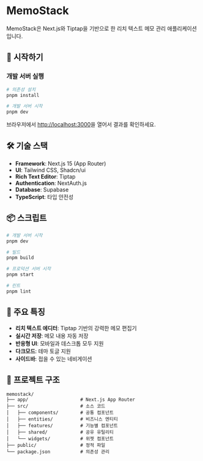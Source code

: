 # MemoStack

MemoStack은 Next.js와 Tiptap을 기반으로 한 리치 텍스트 메모 관리 애플리케이션입니다.

## 🚀 시작하기

### 개발 서버 실행

```bash
# 의존성 설치
pnpm install

# 개발 서버 시작
pnpm dev
```

브라우저에서 [http://localhost:3000](http://localhost:3000)을 열어서 결과를 확인하세요.

## 🛠️ 기술 스택

- **Framework**: Next.js 15 (App Router)
- **UI**: Tailwind CSS, Shadcn/ui
- **Rich Text Editor**: Tiptap
- **Authentication**: NextAuth.js
- **Database**: Supabase
- **TypeScript**: 타입 안전성

## 📦 스크립트

```bash
# 개발 서버 시작
pnpm dev

# 빌드
pnpm build

# 프로덕션 서버 시작
pnpm start

# 린트
pnpm lint
```

## 🌟 주요 특징

- **리치 텍스트 에디터**: Tiptap 기반의 강력한 메모 편집기
- **실시간 저장**: 메모 내용 자동 저장
- **반응형 UI**: 모바일과 데스크톱 모두 지원
- **다크모드**: 테마 토글 지원
- **사이드바**: 접을 수 있는 네비게이션

## 📁 프로젝트 구조

```
memostack/
├── app/                   # Next.js App Router
├── src/                   # 소스 코드
│   ├── components/        # 공통 컴포넌트
│   ├── entities/          # 비즈니스 엔티티
│   ├── features/          # 기능별 컴포넌트
│   ├── shared/            # 공유 유틸리티
│   └── widgets/           # 위젯 컴포넌트
├── public/                # 정적 파일
└── package.json           # 의존성 관리
```
